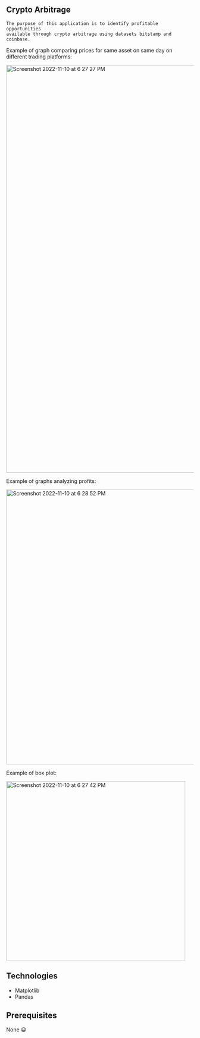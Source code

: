 ## Crypto Arbitrage

```
The purpose of this application is to identify profitable opportunities 
available through crypto arbitrage using datasets bitstamp and coinbase.

```
Example of graph comparing prices for same asset on same day on different trading platforms:

<img width="1094" alt="Screenshot 2022-11-10 at 6 27 27 PM" src="https://user-images.githubusercontent.com/112917950/201249973-8fea9481-399e-4b23-b846-6c81b9dd57f6.png">

Example of graphs analyzing profits:

<img width="738" alt="Screenshot 2022-11-10 at 6 28 52 PM" src="https://user-images.githubusercontent.com/112917950/201249463-92ea54f9-7f8e-436f-90b8-d10d7fca48f4.png">

Example of box plot:

<img width="481" alt="Screenshot 2022-11-10 at 6 27 42 PM" src="https://user-images.githubusercontent.com/112917950/201249554-f4858cd2-a8db-4513-82a7-054105250cdc.png">


## Technologies

* Matplotlib
* Pandas


## Prerequisites

None :grinning:

